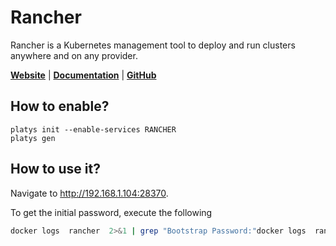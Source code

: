 # Rancher

Rancher is a Kubernetes management tool to deploy and run clusters anywhere and on any provider.

**[Website](https://www.rancher.com/)** | **[Documentation](https://ranchermanager.docs.rancher.com)** | **[GitHub](https://github.com/rancher/rancher)**

## How to enable?

```
platys init --enable-services RANCHER
platys gen
```

## How to use it?

Navigate to <http://192.168.1.104:28370>.

To get the initial password, execute the following

```bash
docker logs  rancher  2>&1 | grep "Bootstrap Password:"docker logs  rancher  2>&1 | grep "Bootstrap Password:"
```
